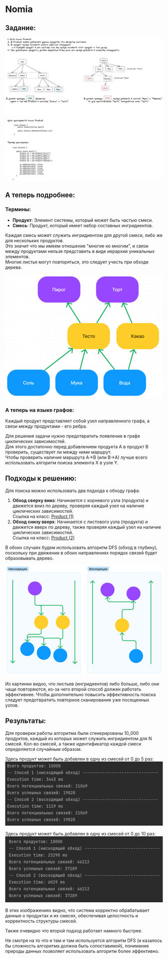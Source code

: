 # Nomia

## Задание:
![](docs/task.jpeg)

## А теперь подробнее:

### Термины:

- **Продукт**: Элемент системы, который может быть частью смеси.
- **Смесь**: Продукт, который имеет набор составных ингридиентов. 

Каждая смесь может служить ингридиентом для другой смеси, либо же для нескольких продуктов.  
Это значит что мы имеем отношение "многие ко многим", и связи между продуктами нельзя представить в виде иерархии уникальных элементов.  
Многие листья могут повторяться, это следует учесть при обходе дерева.

![](docs/tree1.PNG)

### А теперь на языке графов:

Каждый продукт представляет собой узел направленного графа, а связи между продуктами - его ребра.  

Для решения задачи нужно предотвратить появление в графе циклических зависимостей.  
Для этого достаточно перед добавлением продукта A в продукт B проверить, существует ли между ними маршрут.  
Чтобы проверить наличие маршрута A->B (или B->A) лучше всего использовать алгоритм поиска элемента X в узле Y.

## Подходы к решению:

Для поиска можно использовать два подхода к обходу графа:

1. **Обход сверху вниз**: Начинается с корневого узла (продукта) и движется вниз по дереву, проверяя каждый узел на наличие циклических зависимостей.  
Ссылка на класс: [Product (1)](src/main/java/approach1/Product.java)
2. **Обход снизу вверх**: Начинается с листового узла (продукта) и движется вверх по дереву, также проверяя каждый узел на наличие циклических зависимостей.   
Ссылка на класс: [Product (2)](src/main/java/approach2/Product.java)  

В обоих случаях будем использовать алгоритм DFS (обход в глубину),
поскольку при движении в обоих направлениях порядок связей будет образовывать дерево.

![](docs/trees2.PNG)  

Из картинки видно, что листьев (ингридиентов) либо больше, либо они чаще повторяются, из-за чего второй способ должен работать эффективнее.
Чтобы дополнительно повысить эффективность поиска следует предотвратить повторное сканирование уже посещенных узлов.
## Результаты:
Для проверки работы алгоритма были сгенерированы 10_000 продуктов, каждый из которых может служить ингридиентом для N смесей.
Кол-во смесей, а также идентификатор каждой смеси определяется случайным образом. 

Здесь продукт может быть добавлен в одну из смесей от 0 до 5 раз:  
![](docs/res5.PNG)

Здесь продукт может быть добавлен в одну из смесей от 0 до 10 раз:  
![](docs/res10.PNG)

В этих изображениях видно, что система корректно обрабатывает данные о продуктах и их смесях, обеспечивая целостность и корректность структуры смесей.  

Также очевидно что второй подход работает намного быстрее.  

Не смотря на то что и там и там используется алгоритм DFS
(и казалось бы сложность алгоритма должна быть сопоставимой), понимание природы данных позволяет использовать алгоритм более эффективно.
